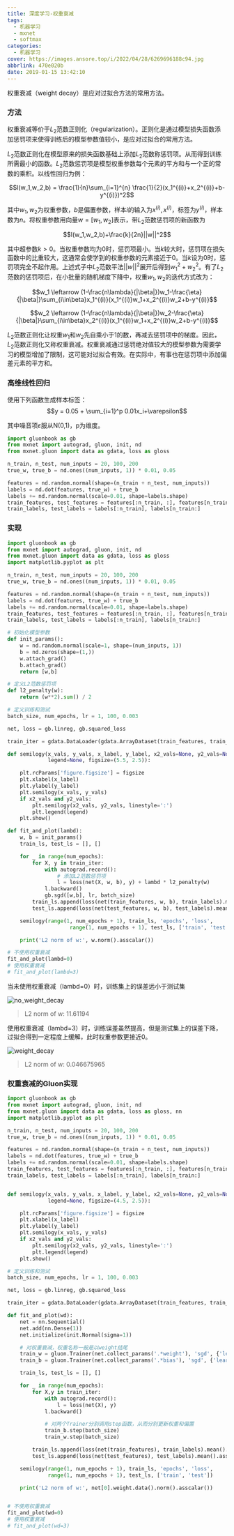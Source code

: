 ```yaml
---
title: 深度学习-权重衰减
tags:
  - 机器学习
  - mxnet
  - softmax
categories:
  - 机器学习
cover: https://images.ansore.top/i/2022/04/28/6269696188c94.jpg
abbrlink: 470e020b
date: 2019-01-15 13:42:10
---
```


权重衰减（weight decay）是应对过拟合方法的常用方法。

### 方法

权重衰减等价于$L_2$范数正则化（regularization）。正则化是通过模型损失函数添加惩罚项来使得训练后的模型参数值较小，是应对过拟合的常用方法。

$L_2$范数正则化在模型原来的损失函数基础上添加$L_2$范数称惩罚项。从而得到训练所需最小的函数。$L_2$范数惩罚项是模型权重参数每个元素的平方和与一个正的常数的乘积。以线性回归为例：

$$l(w_1,w_2,b) = \frac{1}{n}\sum_{i=1}^{n} \frac{1}{2}(x_1^{(i)}+x_2^{(i)}+b-y^{(i)})^2$$

其中$w_1,w_2$为权重参数，$b$是偏置参数，样本$i$的输入为$x^{(i)}, x^{(i)}$，标签为$y^{(i)}$，样本数为$n$。将权重参数用向量$w=[w_1,w_2]$表示，带$L_2$范数惩罚项的新函数为

$$l(w_1,w_2,b)+\frac{k}{2n}||w||^2$$

其中超参数$k>0$。当权重参数均为0时，惩罚项最小。当$k$较大时，惩罚项在损失函数中的比重较大，这通常会使学到的权重参数的元素接近于0。当$k$设为0时，惩罚项完全不起作用。上述式子中$L_2$范数平法$||w||^2$展开后得到$w_1^2+w_2^2$。有了$L_2$范数的惩罚项后，在小批量的随机梯度下降中，权重$w_1,w_2$的迭代方式改为：

$$w_1 \leftarrow (1-\frac{n\lambda}{|\beta|})w_1-\frac{\eta}{|\beta|}\sum_{i\in\beta}x_1^{(i)}(x_1^{(i)}w_1+x_2^{(i)}w_2+b-y^{(i)}$$

$$w_2 \leftarrow (1-\frac{n\lambda}{|\beta|})w_2-\frac{\eta}{|\beta|}\sum_{i\in\beta}x_2^{(i)}(x_1^{(i)}w_1+x_2^{(i)}w_2+b-y^{(i)}$$

$L_2$范数正则化让权重$w_1$和$w_2$先自乘小于1的数，再减去惩罚项中的梯度。因此，$L_2$范数正则化又称权重衰减。权重衰减通过惩罚绝对值较大的模型参数为需要学习的模型增加了限制，这可能对过拟合有效。在实际中，有事也在惩罚项中添加偏差元素的平方和。

### 高维线性回归

使用下列函数生成样本标签：
$$y = 0.05 + \sum_{i=1}^p 0.01x_i+\varepsilon$$

其中噪音项$\varepsilon$服从N(0,1)，p为维度。

```python
import gluonbook as gb
from mxnet import autograd, gluon, init, nd
from mxnet.gluon import data as gdata, loss as gloss

n_train, n_test, num_inputs = 20, 100, 200
true_w, true_b = nd.ones((num_inputs, 1)) * 0.01, 0.05

features = nd.random.normal(shape=(n_train + n_test, num_inputs))
labels = nd.dot(features, true_w) + true_b
labels += nd.random.normal(scale=0.01, shape=labels.shape)
train_features, test_features = features[:n_train, :], features[n_train:, :]
train_labels, test_labels = labels[:n_train], labels[n_train:]
```

### 实现

```python
import gluonbook as gb
from mxnet import autograd, gluon, init, nd
from mxnet.gluon import data as gdata, loss as gloss
import matplotlib.pyplot as plt

n_train, n_test, num_inputs = 20, 100, 200
true_w, true_b = nd.ones((num_inputs, 1)) * 0.01, 0.05

features = nd.random.normal(shape=(n_train + n_test, num_inputs))
labels = nd.dot(features, true_w) + true_b
labels += nd.random.normal(scale=0.01, shape=labels.shape)
train_features, test_features = features[:n_train, :], features[n_train:, :]
train_labels, test_labels = labels[:n_train], labels[n_train:]

# 初始化模型参数
def init_params():
    w = nd.random.normal(scale=1, shape=(num_inputs, 1))
    b = nd.zeros(shape=(1,))
    w.attach_grad()
    b.attach_grad()
    return [w,b]

# 定义L2范数惩罚项
def l2_penalty(w):
    return (w**2).sum() / 2

# 定义训练和测试
batch_size, num_epochs, lr = 1, 100, 0.003

net, loss = gb.linreg, gb.squared_loss

train_iter = gdata.DataLoader(gdata.ArrayDataset(train_features, train_labels), batch_size, shuffle=True)

def semilogy(x_vals, y_vals, x_label, y_label, x2_vals=None, y2_vals=None,
             legend=None, figsize=(5.5, 2.5)):

    plt.rcParams['figure.figsize'] = figsize
    plt.xlabel(x_label)
    plt.ylabel(y_label)
    plt.semilogy(x_vals, y_vals)
    if x2_vals and y2_vals:
        plt.semilogy(x2_vals, y2_vals, linestyle=':')
        plt.legend(legend)
    plt.show()

def fit_and_plot(lambd):
    w, b = init_params()
    train_ls, test_ls = [], []

    for _ in range(num_epochs):
        for X, y in train_iter:
            with autograd.record():
                # 添加L2范数惩罚项
                l = loss(net(X, w, b), y) + lambd * l2_penalty(w)
            l.backward()
            gb.sgd([w,b], lr, batch_size)
        train_ls.append(loss(net(train_features, w, b), train_labels).mean().asscalar())
        test_ls.append(loss(net(test_features, w, b), test_labels).mean().asscalar())

    semilogy(range(1, num_epochs + 1), train_ls, 'epochs', 'loss',
                    range(1, num_epochs + 1), test_ls, ['train', 'test'])

    print('L2 norm of w:', w.norm().asscalar())

# 不使用权重衰减
fit_and_plot(lambd=0)
# 使用权重衰减
# fit_and_plot(lambd=3)
```

当未使用权重衰减（lambd=0）时，训练集上的误差远小于测试集

![no_weight_decay](https://images.ansore.top/i/2022/05/01/626e281e166bd.png)

> L2 norm of w: 11.61194

使用权重衰减（lambd=3）时，训练误差虽然提高，但是测试集上的误差下降，过拟合得到一定程度上缓解，此时权重参数更接近0。

![weight_decay](https://images.ansore.top/i/2022/05/01/626e282dd5df4.png)

> L2 norm of w: 0.046675965

### 权重衰减的Gluon实现

```python
import gluonbook as gb
from mxnet import autograd, gluon, init, nd
from mxnet.gluon import data as gdata, loss as gloss, nn
import matplotlib.pyplot as plt

n_train, n_test, num_inputs = 20, 100, 200
true_w, true_b = nd.ones((num_inputs, 1)) * 0.01, 0.05

features = nd.random.normal(shape=(n_train + n_test, num_inputs))
labels = nd.dot(features, true_w) + true_b
labels += nd.random.normal(scale=0.01, shape=labels.shape)
train_features, test_features = features[:n_train, :], features[n_train:, :]
train_labels, test_labels = labels[:n_train], labels[n_train:]


def semilogy(x_vals, y_vals, x_label, y_label, x2_vals=None, y2_vals=None,
             legend=None, figsize=(4.5, 2.5)):

    plt.rcParams['figure.figsize'] = figsize
    plt.xlabel(x_label)
    plt.ylabel(y_label)
    plt.semilogy(x_vals, y_vals)
    if x2_vals and y2_vals:
        plt.semilogy(x2_vals, y2_vals, linestyle=':')
        plt.legend(legend)
    plt.show()

# 定义训练和测试
batch_size, num_epochs, lr = 1, 100, 0.003

net, loss = gb.linreg, gb.squared_loss

train_iter = gdata.DataLoader(gdata.ArrayDataset(train_features, train_labels), batch_size, shuffle=True)

def fit_and_plot(wd):
    net = nn.Sequential()
    net.add(nn.Dense(1))
    net.initialize(init.Normal(sigma=1))

    # 对权重衰减，权重名称一般是以weight结尾
    train_w = gluon.Trainer(net.collect_params('.*weight'), 'sgd', {'learning_rate': lr, 'wd': wd})
    train_b = gluon.Trainer(net.collect_params('.*bias'), 'sgd', {'learning_rate': lr})

    train_ls, test_ls = [], []

    for _ in range(num_epochs):
        for X,y in train_iter:
            with autograd.record():
                l = loss(net(X), y)
            l.backward()

            # 对两个Trainer分别调用step函数，从而分别更新权重和偏置
            train_b.step(batch_size)
            train_w.step(batch_size)

        train_ls.append(loss(net(train_features), train_labels).mean().asscalar())
        test_ls.append(loss(net(test_features), test_labels).mean().asscalar())

    semilogy(range(1, num_epochs + 1), train_ls, 'epochs', 'loss',
             range(1, num_epochs + 1), test_ls, ['train', 'test'])

    print('L2 norm of w:', net[0].weight.data().norm().asscalar())


# 不使用权重衰减
fit_and_plot(wd=0)
# 使用权重衰减
# fit_and_plot(wd=3)
```

